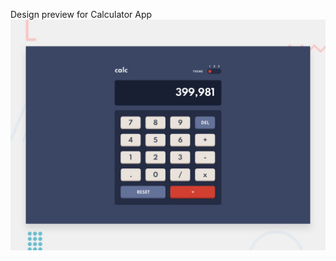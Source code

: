 Design preview for Calculator App
![Design preview for the Calculator app ](./design/desktop-preview.jpg)


